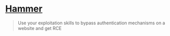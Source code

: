 # [Hammer](https://tryhackme.com/r/room/hammer)
> Use your exploitation skills to bypass authentication mechanisms on a website and get RCE

